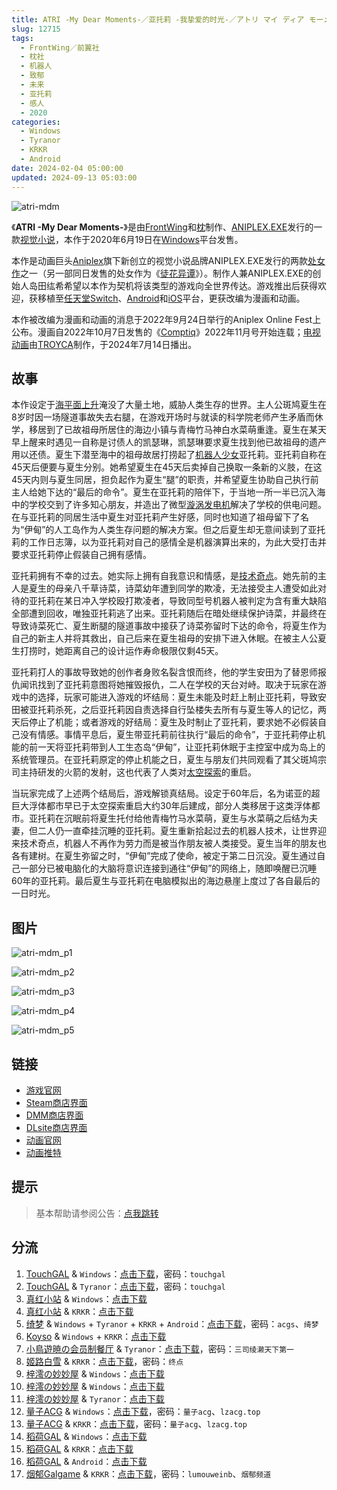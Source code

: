 ```yaml
---
title: ATRI -My Dear Moments-／亚托莉 -我挚爱的时光-／アトリ マイ ディア モーメンツ
slug: 12715
tags:
  - FrontWing／前翼社
  - 枕社
  - 机器人
  - 致郁
  - 未来
  - 亚托莉
  - 感人
  - 2020
categories:
  - Windows
  - Tyranor
  - KRKR
  - Android
date: 2024-02-04 05:00:00
updated: 2024-09-13 05:03:00
---
```


![atri-mdm](https://static.saop.cc/vns/img/atri-mdm.webp)

《**ATRI -My Dear Moments-**》是由[FrontWing](https://zh.wikipedia.org/wiki/FrontWing)和[枕](https://zh.wikipedia.org/wiki/枕_(遊戲品牌))制作、[ANIPLEX.EXE](https://zh.wikipedia.org/wiki/Aniplex)发行的一款[视觉小说](https://zh.wikipedia.org/wiki/视觉小说)，本作于2020年6月19日在[Windows](https://zh.wikipedia.org/wiki/Windows)平台发售。

<!-- more -->

本作是动画巨头[Aniplex](https://zh.wikipedia.org/wiki/Aniplex)旗下新创立的视觉小说品牌ANIPLEX.EXE发行的两款[处女作](https://zh.wikipedia.org/wiki/處女作)之一（另一部同日发售的处女作为《[徒花异谭](https://zh.wikipedia.org/w/index.php?title=徒花异谭&action=edit&redlink=1)》）。制作人兼ANIPLEX.EXE的创始人岛田纮希希望以本作为契机将该类型的游戏向全世界传达。游戏推出后获得欢迎，获移植至[任天堂Switch](https://zh.wikipedia.org/wiki/任天堂Switch)、[Android](https://zh.wikipedia.org/wiki/Android)和[iOS](https://zh.wikipedia.org/wiki/IOS)平台，更获改编为漫画和动画。

本作被改编为漫画和动画的消息于2022年9月24日举行的Aniplex Online Fest上公布。漫画自2022年10月7日发售的《[Comptiq](https://zh.wikipedia.org/wiki/Comptiq)》2022年11月号开始连载；[电视动画](https://zh.wikipedia.org/wiki/日本電視動畫)由[TROYCA](https://zh.wikipedia.org/wiki/TROYCA)制作，于2024年7月14日播出。

## 故事

本作设定于[海平面上升](https://zh.wikipedia.org/wiki/海平面上升)淹没了大量土地，威胁人类生存的世界。主人公斑鸠夏生在8岁时因一场隧道事故失去右腿，在游戏开场时与就读的科学院老师产生矛盾而休学，移居到了已故祖母所居住的海边小镇与青梅竹马神白水菜萌重逢。夏生在某天早上醒来时遇见一自称是讨债人的凯瑟琳，凯瑟琳要求夏生找到他已故祖母的遗产用以还债。夏生下潜至海中的祖母故居打捞起了[机器人少女](https://zh.wikipedia.org/wiki/女性人形機器人)亚托莉。亚托莉自称在45天后便要与夏生分别。她希望夏生在45天后卖掉自己换取一条新的义肢，在这45天内则与夏生同居，担负起作为夏生“腿”的职责，并希望夏生协助自己执行前主人给她下达的“最后的命令”。夏生在亚托莉的陪伴下，于当地一所一半已沉入海中的学校交到了许多知心朋友，并造出了微型[漩涡发电机](https://zh.wikipedia.org/wiki/水輪發電機)解决了学校的供电问题。在与亚托莉的同居生活中夏生对亚托莉产生好感，同时也知道了祖母留下了名为“伊甸”的人工岛作为人类生存问题的解决方案。但之后夏生却无意间读到了亚托莉的工作日志簿，以为亚托莉对自己的感情全是机器演算出来的，为此大受打击并要求亚托莉停止假装自己拥有感情。

亚托莉拥有不幸的过去。她实际上拥有自我意识和情感，是[技术奇点](https://zh.wikipedia.org/wiki/技術奇點)。她先前的主人是夏生的母亲八千草诗菜，诗菜幼年遭到同学的欺凌，无法接受主人遭受如此对待的亚托莉在某日冲入学校殴打欺凌者，导致同型号机器人被判定为含有重大缺陷全部遭到回收，唯独亚托莉逃了出来。亚托莉随后在暗处继续保护诗菜，并最终在导致诗菜死亡、夏生断腿的隧道事故中接获了诗菜弥留时下达的命令，将夏生作为自己的新主人并将其救出，自己后来在夏生祖母的安排下进入休眠。在被主人公夏生打捞时，她距离自己的设计运作寿命极限仅剩45天。

亚托莉打人的事故导致她的创作者身败名裂含恨而终，他的学生安田为了替恩师报仇闻讯找到了亚托莉意图将她摧毁报仇，二人在学校的天台对峙。取决于玩家在游戏中的选择，玩家可能进入游戏的坏结局：夏生未能及时赶上制止亚托莉，导致安田被亚托莉杀死，之后亚托莉因自责选择自行坠楼失去所有与夏生等人的记忆，两天后停止了机能；或者游戏的好结局：夏生及时制止了亚托莉，要求她不必假装自己没有情感。事情平息后，夏生带亚托莉前往执行“最后的命令”，于亚托莉停止机能的前一天将亚托莉带到人工生态岛“伊甸”，让亚托莉休眠于主控室中成为岛上的系统管理员。在亚托莉原定的停止机能之日，夏生与朋友们共同观看了其父斑鸠宗司主持研发的火箭的发射，这也代表了人类对[太空探索](https://zh.wikipedia.org/wiki/太空探索)的重启。

当玩家完成了上述两个结局后，游戏解锁真结局。设定于60年后，名为诺亚的超巨大浮体都市早已于太空探索重启大约30年后建成，部分人类移居于这类浮体都市。亚托莉在沉眠前将夏生托付给他青梅竹马水菜萌，夏生与水菜萌之后结为夫妻，但二人仍一直牵挂沉睡的亚托莉。夏生重新拾起过去的机器人技术，让世界迎来技术奇点，机器人不再作为劳力而是被当作朋友被人类接受。夏生当年的朋友也各有建树。在夏生弥留之时，“伊甸”完成了使命，被定于第二日沉没。夏生通过自己一部分已被电脑化的大脑将意识连接到通往“伊甸”的网络上，随即唤醒已沉睡60年的亚托莉。最后夏生与亚托莉在电脑模拟出的海边悬崖上度过了各自最后的一日时光。

## 图片

![atri-mdm_p1](https://static.saop.cc/vns/img/atri-mdm_p1.webp)

![atri-mdm_p2](https://static.saop.cc/vns/img/atri-mdm_p2.webp)

![atri-mdm_p3](https://static.saop.cc/vns/img/atri-mdm_p3.webp)

![atri-mdm_p4](https://static.saop.cc/vns/img/atri-mdm_p4.webp)

![atri-mdm_p5](https://static.saop.cc/vns/img/atri-mdm_p5.webp)

## 链接

- [游戏官网](https://atri-mdm.com/)
- [Steam商店界面](https://store.steampowered.com/app/1230140/ATRI_My_Dear_Moments/)
- [DMM商店界面](https://dlsoft.dmm.com/detail/aniplex_0001/)
- [DLsite商店界面](https://www.dlsite.com/soft/work/=/product_id/VJ014002.html/)
- [动画官网](https://atri-anime.com/)
- [动画推特](https://twitter.com/ATRI_anime)

## 提示

> 基本帮助请参阅公告：[点我跳转](/)

## 分流

1. [TouchGAL](https://www.touchgal.us/) & `Windows`：[点击下载](https://pan.touchgal.net/s/Vosd)，密码：`touchgal`
2. [TouchGAL](https://www.touchgal.us/) & `Tyranor`：[点击下载](https://pan.touchgal.net/s/YaRUa)，密码：`touchgal`
3. [真红小站](https://www.shinnku.com/) & `Windows`：[点击下载](https://www.shinnku.com/api/download/0/win/ATRI%20-My%20Dear%20Moments-%20v1.3.7z)
4. [真红小站](https://www.shinnku.com/) & `KRKR`：[点击下载](https://www.shinnku.com/api/download/0/krkr/ATRI%20-My%20Dear%20Moments-.7z)
5. [绮梦](https://acgs.one/) & `Windows` + `Tyranor` + `KRKR` + `Android`：[点击下载](https://game.acgs.one/game/26.html)，密码：`acgs`、`绮梦`
6. [Koyso](https://wavse.com/) & `Windows` + `KRKR`：[点击下载](https://koyso.com/game/350)
7. [小鳥遊暁の会员制餐厅](https://t-satoru.top/) & `Tyranor`：[点击下载](https://pan.t-satoru.top/d/ode5/Galgames/%E3%80%90%E8%87%AA%E5%B0%81%E5%8C%85%E3%80%91%E5%8E%9F%E5%88%9B%E4%BD%9C%E5%93%81/ATRI/Ar_%E5%AE%98%E4%B8%AD_ATRI_od.rar)，密码：`三司绫濑天下第一`
8. [姬路白雪](https://pan.jlbx.xyz/) & `KRKR`：[点击下载](https://pan.jlbx.xyz/?s=atri)，密码：`终点`
9. [梓澪の妙妙屋](https://zi0.cc/) & `Windows`：[点击下载](https://zi0.cc/d/%2C%E3%80%90ADV-%E5%86%92%E9%99%A9%E6%B8%B8%E6%88%8F%E3%80%91/%E3%80%90PC%E3%80%91ATRI%20-My%20Dear%20Moments-/ATRI%20-My%20Dear%20Moments-.zip?sign=4m3-l9R1bYjuw_EwqH4NvCxImdY6DBrpV3ViJJUhGa8=:0)
10. [梓澪の妙妙屋](https://zi0.cc/) & `Windows`：[点击下载](https://zi0.cc/d/%60%E3%80%90%E5%90%88%E9%9B%86%E7%B3%BB%E5%88%97%E3%80%91/%E5%8D%97%2BGalGame%E6%B1%89%E5%8C%96%E5%8C%BA%E5%85%A8%E5%8C%BA%E8%B5%84%E6%BA%90%E5%A4%87%E4%BB%BD/1/10/%5BFrontwing%2C%20%E6%9E%95%5D%20ATRI%20-My%20Dear%20Moments-%20%E6%B1%89%E5%8C%96%E7%A1%AC%E7%9B%98%E7%89%88%5B%E5%AE%98%E6%96%B9%E4%B8%AD%E6%96%87%5D(%E5%B7%B2%E7%A0%B4%E8%A7%A3).zip?sign=FgNBf-5KOGMEPN4W4qI_EWMrdMZqS2D91WVvZdrIHmg=:0)
11. [梓澪の妙妙屋](https://zi0.cc/) & `Tyranor`：[点击下载](https://zi0.cc/d/%60%E3%80%90%E5%BD%92%20%E6%A1%A3%E3%80%91/%E3%80%90Tyranor%E5%90%88%E9%9B%86%E3%80%91/ATRI%E3%80%90%E5%AE%98%E4%B8%AD%E3%80%91.rar?sign=LsghhlcP0bx2jPmyJcCj69VqwIyUrVdtEYQSHIm8Av0=:0)
12. [量子ACG](https://lzacg.org/) & `Windows`：[点击下载](https://lzacg.org/360)，密码：`量子acg`、`lzacg.top`
13. [量子ACG](https://lzacg.org/) & `KRKR`：[点击下载](https://lzacg.org/2186)，密码：`量子acg`、`lzacg.top`
14. [稻荷GAL](https://inarigal.com/) & `Windows`：[点击下载](https://inarigal.com/detail/125)
15. [稻荷GAL](https://inarigal.com/) & `KRKR`：[点击下载](https://sakustar.club/art/3659)
16. [稻荷GAL](https://inarigal.com/) & `Android`：[点击下载](https://sakustar.club/art/5203)
17. [烟郁Galgame](https://yanyugal.top/) & `KRKR`：[点击下载](https://yanyugal.top/d/disk1/%E5%B0%8F%E5%B0%8F%E7%9A%84%E5%88%86%E4%BA%AB%EF%BC%88PC%EF%BC%86%E5%AE%89%E5%8D%93%EF%BC%89/%E5%AE%89%E5%8D%93/krkr/ATRI%20-My%20Dear%20Moments-.7z)，密码：`lumouweinb`、`烟郁频道`
